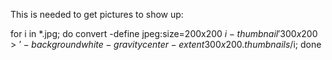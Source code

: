 This is needed to get pictures to show up:

for i in *.jpg; do convert -define jpeg:size=200x200 $i -thumbnail '300x200>' -background white -gravity center -extent 300x200 .thumbnails/$i; done
